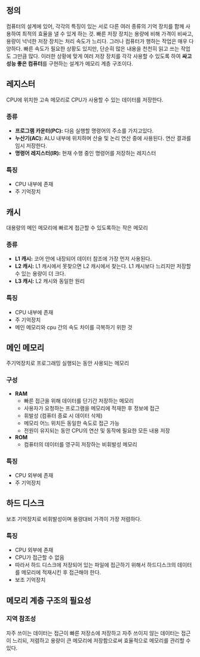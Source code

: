 ## 정의

컴퓨터의 설계에 있어, 각각의 특징이 있는 서로 다른 여러 종류의 기억 장치를 함께 사용하여 최적의 효율을 낼 수 있게 하는 것. 빠른 저장 장치는 용량에 비해 가격이 비싸고, 용량이 넉넉한 저장 장치는 처리 속도가 느리다. 그러나 컴퓨터가 행하는 작업은 매우 다양하다. 빠른 속도가 필요한 상황도 있지만, 단순히 많은 내용을 천천히 읽고 쓰는 작업도 그만큼 많다. 이러한 상황에 맞게 여러 저장 장치를 각각 사용할 수 있도록 하여 **싸고 성능 좋은 컴퓨터**를 구현하는 설계가 메모리 계층 구조이다.

## 레지스터

CPU에 위치한 고속 메모리로 CPU가 사용할 수 있는 데이터를 저장한다.

### 종류

- **프로그램 카운터(PC):** 다음 실행할 명령어의 주소를 가지고있다.
- **누산기(AC):** ALU 내부에 위치하며 산술 및 논리 연산 중에 사용된다. 연산 결과를 임시 저장한다.
- ************************************************명령어 레지스터(IR):************************************************ 현재 수행 중인 명령어를 저장하는 레지스터

### 특징

- CPU 내부에 존재
- 주 기억장치

## 캐시

대용량의 메인 메모리에 빠르게 접근할 수 있도록하는 작은 메모리

### 종류

- **L1 캐시:** 코어 안에 내장되어 데이터 참조에 가장 먼저 사용된다.
- **L2 캐시:** L1 캐시에서 못찾으면 L2 캐시에서 찾는다. L1 캐시보다 느리지만 저장할 수 있는 용량이 더 크다.
- **L3 캐시:** L2 캐시와 동일한 원리

### 특징

- CPU 내부에 존재
- 주 기억장치
- 메인 메모리와 cpu 간의 속도 차이를 극복하기 위한 것

## 메인 메모리

주기억장치로 프로그래밍 실행되는 동안 사용되는 메모리

### 구성

- ******RAM******
    - 빠른 접근을 위해 데이터를 단기간 저장하는 메모리
    - 사용자가 요청하는 프로그램을 메모리에 적재한 후 정보에 접근
    - 휘발성 (컴퓨터 종료 시 데이터 삭제)
    - 메모리 어느 위치든 동일한 속도로 접근 가능
    - 전원이 유지되는 동안 CPU의 연산 및 동작에 필요한 모든 내용 저장
- ******ROM******
    - 컴퓨터의 데이터를 영구히 저장하는 비휘발성 메모리

### 특징

- CPU 외부에 존재
- 주 기억장치

## 하드 디스크

보조 기억장치로 비휘발성이며 용량대비 가격이 가장 저렴하다.

### 특징

- CPU 외부에 존재
- CPU가 접근할 수 없음
- 따라서 하드 디스크에 저장되어 있는 파일에 접근하기 위해서 하드디스크의 데이터를 메모리에 적재시킨 후 접근해야 한다.
- 보조 기억장치

## 메모리 계층 구조의 필요성

### 지역 참조성

자주 쓰이는 데이터는 접근이 빠른 저장소에 저장하고 자주 쓰이지 않는 데이터는 접근이 느리되, 저렴하고 용량이 큰 메모리에 저장함으로써 효율적으로 메모리를 관리할 수 있다.

